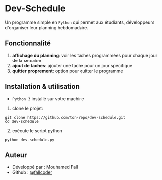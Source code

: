 # Dev-Schedule
Un programme simple en `Python` qui permet aux étudiants, développeurs d'organiser leur planning hebdomadaire.

## Fonctionnalité
1. **affichage du planning**: voir les taches programmées pour chaque jour de la semaine
2. **ajout de taches**: ajouter une tache pour un jour spécifique
3. **quitter proprement**: option pour quitter le programme

## Installation & utilisation
* `Python 3` installé sur votre machine

1. clone le projet:
```
git clone https://github.com/ton-repo/dev-schedule.git
cd dev-schedule

```
2. exécute le script python
```
python dev-schedule.py

```

## Auteur
* Développé par : Mouhamed Fall
* Github : [@fallcoder](https://github.com/fallcoder)
